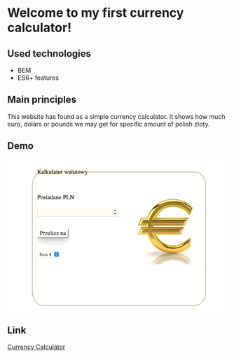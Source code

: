 # Welcome to my first currency calculator!

## Used technologies
- BEM
- ES6+ features

## Main principles
This website has found as a simple currency calculator. It shows how much euro, dolars or pounds we may get for specific amount of polish zloty. 

## Demo

![H2U_CurrencyCalculator](https://github.com/bernarddaszkowski/currency-calculator/blob/main/images/calculator.gif?raw=true)

## Link
[Currency Calculator](https://bernarddaszkowski.github.io/currency-calculator)
